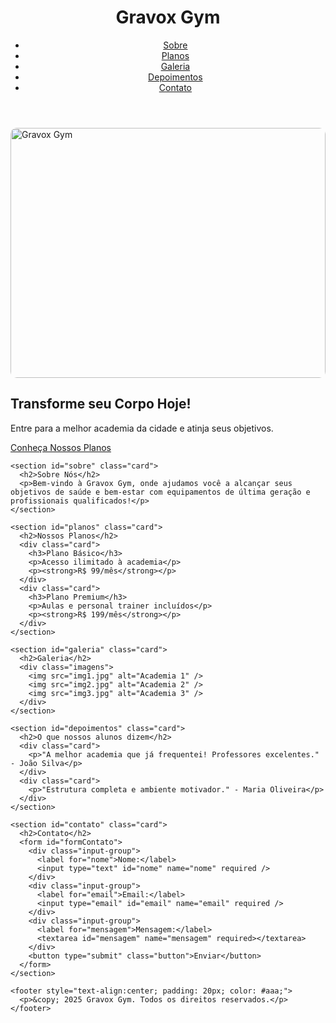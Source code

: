 <!DOCTYPE html>
<html lang="pt-br">
<head>
  <meta charset="UTF-8" />
  <meta name="viewport" content="width=device-width, initial-scale=1.0" />
  <title>Gravox Gym</title>
  <link rel="stylesheet" href="styles.css" />
</head>
<body>
  <header>
    <h1>Gravox Gym</h1>
    <nav>
      <ul>
        <li><a href="#sobre">Sobre</a></li>
        <li><a href="#planos">Planos</a></li>
        <li><a href="#galeria">Galeria</a></li>
        <li><a href="#depoimentos">Depoimentos</a></li>
        <li><a href="#contato">Contato</a></li>
      </ul>
    </nav>
  </header>

  <div class="container">
    <section id="banner" class="card">
      <img src="gravox.png" alt="Gravox Gym" style="width: 100%; max-height: 400px; object-fit: cover; border-radius: 10px;">
      <h2>Transforme seu Corpo Hoje!</h2>
      <p>Entre para a melhor academia da cidade e atinja seus objetivos.</p>
      <a href="#planos" class="button">Conheça Nossos Planos</a>
    </section>


    <section id="sobre" class="card">
      <h2>Sobre Nós</h2>
      <p>Bem-vindo à Gravox Gym, onde ajudamos você a alcançar seus objetivos de saúde e bem-estar com equipamentos de última geração e profissionais qualificados!</p>
    </section>

    <section id="planos" class="card">
      <h2>Nossos Planos</h2>
      <div class="card">
        <h3>Plano Básico</h3>
        <p>Acesso ilimitado à academia</p>
        <p><strong>R$ 99/mês</strong></p>
      </div>
      <div class="card">
        <h3>Plano Premium</h3>
        <p>Aulas e personal trainer incluídos</p>
        <p><strong>R$ 199/mês</strong></p>
      </div>
    </section>

    <section id="galeria" class="card">
      <h2>Galeria</h2>
      <div class="imagens">
        <img src="img1.jpg" alt="Academia 1" />
        <img src="img2.jpg" alt="Academia 2" />
        <img src="img3.jpg" alt="Academia 3" />
      </div>
    </section>

    <section id="depoimentos" class="card">
      <h2>O que nossos alunos dizem</h2>
      <div class="card">
        <p>"A melhor academia que já frequentei! Professores excelentes." - João Silva</p>
      </div>
      <div class="card">
        <p>"Estrutura completa e ambiente motivador." - Maria Oliveira</p>
      </div>
    </section>

    <section id="contato" class="card">
      <h2>Contato</h2>
      <form id="formContato">
        <div class="input-group">
          <label for="nome">Nome:</label>
          <input type="text" id="nome" name="nome" required />
        </div>
        <div class="input-group">
          <label for="email">Email:</label>
          <input type="email" id="email" name="email" required />
        </div>
        <div class="input-group">
          <label for="mensagem">Mensagem:</label>
          <textarea id="mensagem" name="mensagem" required></textarea>
        </div>
        <button type="submit" class="button">Enviar</button>
      </form>
    </section>

    <footer style="text-align:center; padding: 20px; color: #aaa;">
      <p>&copy; 2025 Gravox Gym. Todos os direitos reservados.</p>
    </footer>
  </div>
  
  <script>
    document.addEventListener("DOMContentLoaded", function () {
      const form = document.getElementById("formContato");
      form.addEventListener("submit", function (e) {
        e.preventDefault();
        alert("Mensagem enviada com sucesso!");
        form.reset();
      });
    });
  </script>
</body>
</html>
